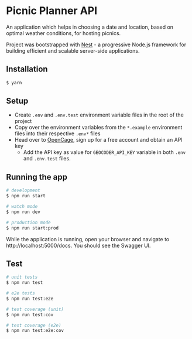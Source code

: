 # Picnic Planner API
An application which helps in choosing a date and location, based on optimal weather conditions, for hosting picnics.

Project was bootstrapped with [Nest](https://github.com/nestjs/nest) - a progressive Node.js framework for building efficient and scalable server-side applications.

## Installation

```bash
$ yarn
```

## Setup
- Create `.env` and `.env.test` environment variable files in the root of the project
- Copy over the environment variables from the `*.example` environment files into their respective `.env*` files
- Head over to [OpenCage](https://opencagedata.com/), sign up for a free account and obtain an API key
  - Add the API key as value for `GEOCODER_API_KEY` variable in both `.env` and `.env.test` files.

## Running the app

```bash
# development
$ npm run start

# watch mode
$ npm run dev

# production mode
$ npm run start:prod
```
While the application is running, open your browser and navigate to http://localhost:5000/docs. You should see the Swagger UI.

## Test

```bash
# unit tests
$ npm run test

# e2e tests
$ npm run test:e2e

# test coverage (unit)
$ npm run test:cov

# test coverage (e2e)
$ npm run test:e2e:cov
```
